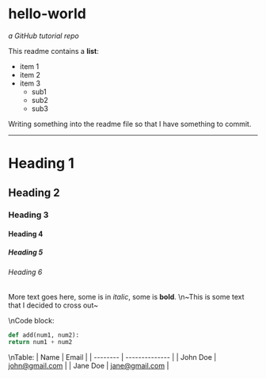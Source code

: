 # hello-world
*a GitHub tutorial repo*

This readme contains a **list**:
- item 1
- item 2
- item 3
  - sub1
  - sub2
  - sub3

Writing something into the readme file so that I have something to commit.

---

# Heading 1
## Heading 2
### Heading 3
#### Heading 4
##### Heading 5
###### Heading 6
More text goes here, some is in *italic*, some is **bold**. 
\n~This is some text that I decided to cross out~

<!-- GitHub markdown -->
\nCode block:
<!-- code blocks -->
```python
def add(num1, num2):
return num1 + num2
```

<!-- tables -->
\nTable:
| Name     | Email          |
| -------- | -------------- |
| John Doe | john@gmail.com |
| Jane Doe | jane@gmail.com |

